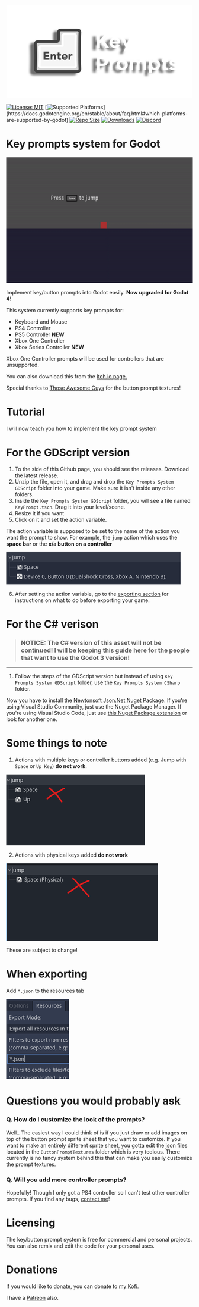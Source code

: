 <p align="center"><img src="/media/keyprompts-logo-transparent.png" alt="transparent-logo" width="500px" height="250px"></p>

[![License: MIT](https://img.shields.io/badge/License-MIT-yellow.svg)](LICENSE.md)
[![Supported Platforms](https://img.shields.io/badge/Supported%20Platforms-Windows%2C%20macOS%2C%20X11%20(Linux%2C%20*BSD)%2C%20Android%2C%20iOS%2C%20Web-blue)](https://docs.godotengine.org/en/stable/about/faq.html#which-platforms-are-supported-by-godot)
[![Repo Size](https://img.shields.io/github/repo-size/CliveDev0413/key-prompts-system-godot?color=red&label=Repo%20Size)](https://youtu.be/dQw4w9WgXcQ)
[![Downloads](https://img.shields.io/github/downloads/CliveDev0413/key-prompts-system-godot/latest/total?label=Downloads%40latest&style=plastic)](https://github.com/CliveDev0413/key-prompts-system-godot/releases/latest)
[![Discord](https://img.shields.io/discord/951678426165690428?color=%235865F2&label=Discord)](https://discord.gg/6cspbzBnPs)

# Key prompts system for Godot

<p align="center"><img src="/media/keyprompt-showcase.gif" alt="keyprompt-showcase" width="600px" height="338px"></p>

Implement key/button prompts into Godot easily. **Now upgraded for Godot 4**!

This system currently supports key prompts for:

- Keyboard and Mouse
- PS4 Controller
- PS5 Controller **NEW**
- Xbox One Controller
- Xbox Series Controller **NEW**

Xbox One Controller prompts will be used for controllers that are unsupported.

You can also download this from the [Itch.io page.](https://clive-dev.itch.io/key-prompts-system-godot)

Special thanks to [Those Awesome Guys](https://thoseawesomeguys.com/prompts/) for the button prompt textures!

# Tutorial
I will now teach you how to implement the key prompt system

# For the GDScript version
1. To the side of this Github page, you should see the releases. Download the latest release.
2. Unzip the file, open it, and drag and drop the `Key Prompts System GDScript` folder into your game. Make sure it isn't inside any other folders. 
3. Inside the `Key Prompts System GDScript` folder, you will see a file named `KeyPrompt.tscn`. Drag it into your level/scene.
4. Resize it if you want
5. Click on it and set the action variable.

The action variable is supposed to be set to the name of the action you want the prompt to show. For example, the `jump` action which uses the **space bar** or the **x/a button on a controller**

![action-example](media/action-example.png)

6. After setting the action variable, go to the [exporting section](#when-exporting) for instructions on what to do before exporting your game.

# For the C# verison
> ### **NOTICE: The C# version of this asset will not be continued! I will be keeping this guide here for the people that want to use the Godot 3 version!**

---

1. Follow the steps of the GDScript version but instead of using `Key Prompts System GDScript` folder, use the `Key Prompts System CSharp` folder.

Now you have to install the [Newtonsoft Json.Net Nuget Package](https://www.newtonsoft.com/json).
If you're using Visual Studio Community, just use the Nuget Package Manager.
If you're using Visual Studio Code, just use [this Nuget Package extension](https://marketplace.visualstudio.com/items?itemName=jmrog.vscode-nuget-package-manager) or look for another one.

# Some things to note
1. Actions with multiple keys or controller buttons added (e.g. Jump with `Space` or `Up Key`) **do not work**.

![multiple-events](media/multiple-events.png)

2. Actions with physical keys added **do not work**

![physical-keys](media/physical-keys.png)

These are subject to change!

# When exporting
Add `*.json` to the resources tab

![json-example](media/json-example.png)

# Questions you would probably ask

### Q. How do I customize the look of the prompts?
Well.. The easiest way I could think of is if you just draw or add images on top of the button prompt sprite sheet that you want to customize. If you want to make an entirely different sprite sheet, you gotta edit the json files located in the `ButtonPromptTextures` folder which is very tedious. There currently is no fancy system behind this that can make you easily customize the prompt textures.

### Q. Will you add more controller prompts?
Hopefully! Though I only got a PS4 controller so I can't test other controller prompts. If you find any bugs, [contact me](https://clivedev.tk)!

# Licensing
The key/button prompt system is free for commercial and personal projects. You can also remix and edit the code for your personal uses.

# Donations
If you would like to donate, you can donate to [my Kofi](https://ko-fi.com/clivedev).

I have a [Patreon](https://patreon.com/clivedev) also.
